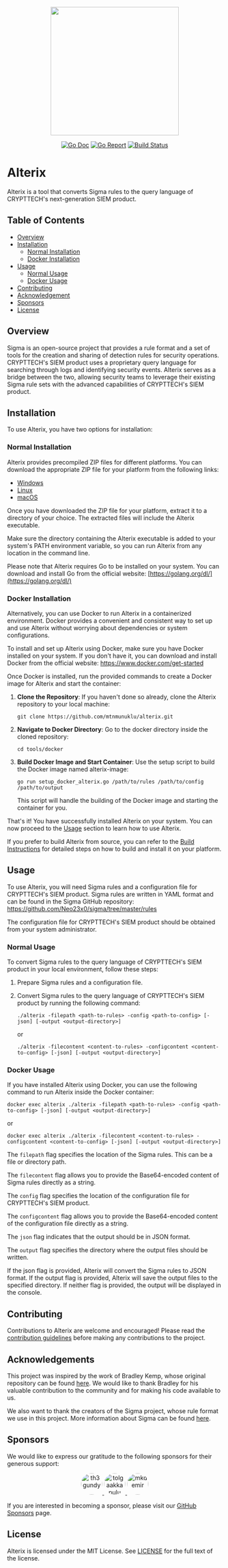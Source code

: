 <p align="center">
  <img width="300" height="300" src="images/logo.png">
</p>

<p align="center">
<a href="https://pkg.go.dev/github.com/mtnmunuklu/alterix"><img src="https://img.shields.io/badge/%F0%9F%93%9A%20godoc-pkg-informational.svg" alt="Go Doc"></a> <a href="https://goreportcard.com/report/github.com/mtnmunuklu/alterix"><img src="https://img.shields.io/badge/%F0%9F%93%9D%20goreport-A+-success.svg" alt="Go Report"></a> <a href="https://travis-ci.com/"><img src="https://img.shields.io/badge/%E2%9A%99%20build-X-success.svg" alt="Build Status"></a> 

# Alterix

Alterix is a tool that converts Sigma rules to the query language of CRYPTTECH's next-generation SIEM product.

## Table of Contents

- [Overview](#overview)
- [Installation](#installation)
  - [Normal Installation](#normal-installation)
  - [Docker Installation](#docker-installation)
- [Usage](#usage)
  - [Normal Usage](#normal-usage)
  - [Docker Usage](#docker-usage)
- [Contributing](#contributing)
- [Acknowledgement](#acknowledgement)
- [Sponsors](#sponsors)
- [License](#license)

## Overview

Sigma is an open-source project that provides a rule format and a set of tools for the creation and sharing of detection rules for security operations. CRYPTTECH's SIEM product uses a proprietary query language for searching through logs and identifying security events. Alterix serves as a bridge between the two, allowing security teams to leverage their existing Sigma rule sets with the advanced capabilities of CRYPTTECH's SIEM product.

## Installation
To use Alterix, you have two options for installation:
### Normal Installation
Alterix provides precompiled ZIP files for different platforms. You can download the appropriate ZIP file for your platform from the following links:

- [Windows](https://github.com/mtnmunuklu/alterix/releases/latest/download/alterix-windows-latest.zip)
- [Linux](https://github.com/mtnmunuklu/alterix/releases/latest/download/alterix-ubuntu-latest.zip)
- [macOS](https://github.com/mtnmunuklu/alterix/releases/latest/download/alterix-macos-latest.zip)

Once you have downloaded the ZIP file for your platform, extract it to a directory of your choice. The extracted files will include the Alterix executable.

Make sure the directory containing the Alterix executable is added to your system's PATH environment variable, so you can run Alterix from any location in the command line.

Please note that Alterix requires Go to be installed on your system. You can download and install Go from the official website: [https://golang.org/dl/](https://golang.org/dl/)

### Docker Installation

Alternatively, you can use Docker to run Alterix in a containerized environment. Docker provides a convenient and consistent way to set up and use Alterix without worrying about dependencies or system configurations.

To install and set up Alterix using Docker, make sure you have Docker installed on your system. If you don't have it, you can download and install Docker from the official website: https://www.docker.com/get-started

Once Docker is installed, run the provided commands to create a Docker image for Alterix and start the container:

1. **Clone the Repository**: If you haven't done so already, clone the Alterix repository to your local machine:

   ```shell
   git clone https://github.com/mtnmunuklu/alterix.git
   ```
2. **Navigate to Docker Directory**: Go to the docker directory inside the cloned repository:

   ```shell
   cd tools/docker
   ```
3. **Build Docker Image and Start Container**: Use the setup script to build the Docker image named alterix-image:

   ```shell
   go run setup_docker_alterix.go /path/to/rules /path/to/config /path/to/output
   ```
   
   This script will handle the building of the Docker image and starting the container for you.

That's it! You have successfully installed Alterix on your system. You can now proceed to the [Usage](#usage) section to learn how to use Alterix.

If you prefer to build Alterix from source, you can refer to the [Build Instructions](BUILD.md) for detailed steps on how to build and install it on your platform.

## Usage

To use Alterix, you will need Sigma rules and a configuration file for CRYPTTECH's SIEM product. Sigma rules are written in YAML format and can be found in the Sigma GitHub repository: https://github.com/Neo23x0/sigma/tree/master/rules

The configuration file for CRYPTTECH's SIEM product should be obtained from your system administrator.

### Normal Usage

To convert Sigma rules to the query language of CRYPTTECH's SIEM product in your local environment, follow these steps:

1. Prepare Sigma rules and a configuration file.
2. Convert Sigma rules to the query language of CRYPTTECH's SIEM product by running the following command:

    ```shell
    ./alterix -filepath <path-to-rules> -config <path-to-config> [-json] [-output <output-directory>]
    ```
    or
    ```shell
    ./alterix -filecontent <content-to-rules> -configcontent <content-to-config> [-json] [-output <output-directory>]
    ```

### Docker Usage

If you have installed Alterix using Docker, you can use the following command to run Alterix inside the Docker container:

```shell
docker exec alterix ./alterix -filepath <path-to-rules> -config <path-to-config> [-json] [-output <output-directory>]
```
or
```shell
docker exec alterix ./alterix -filecontent <content-to-rules> -configcontent <content-to-config> [-json] [-output <output-directory>]
```

The `filepath` flag specifies the location of the Sigma rules. This can be a file or directory path.

The `filecontent` flag allows you to provide the Base64-encoded content of Sigma rules directly as a string.

The `config` flag specifies the location of the configuration file for CRYPTTECH's SIEM product.

The `configcontent` flag allows you to provide the Base64-encoded content of the configuration file directly as a string.

The `json` flag indicates that the output should be in JSON format.

The `output` flag specifies the directory where the output files should be written.

If the json flag is provided, Alterix will convert the Sigma rules to JSON format. If the output flag is provided, Alterix will save the output files to the specified directory. If neither flag is provided, the output will be displayed in the console.



## Contributing

Contributions to Alterix are welcome and encouraged! Please read the [contribution guidelines](CONTRIBUTING.md) before making any contributions to the project.

## Acknowledgements

This project was inspired by the work of Bradley Kemp, whose original repository can be found [here](https://github.com/bradleyjkemp/sigma-go). We would like to thank Bradley for his valuable contribution to the community and for making his code available to us.

We also want to thank the creators of the Sigma project, whose rule format we use in this project. More information about Sigma can be found [here](https://github.com/Neo23x0/sigma).

## Sponsors

We would like to express our gratitude to the following sponsors for their generous support:

<div align="center">
  <a href="https://github.com/th3gundy">
    <img src="https://github.com/th3gundy.png" alt="th3gundy" width="50" height="50" style="border-radius: 50%">
  </a>
  <a href="https://github.com/tolgaakkapulu">
    <img src="https://github.com/tolgaakkapulu.png" alt="tolgaakkapulu" width="50" height="50" style="border-radius: 50%">
  </a>
  <a href="https://github.com/mkdemir">
    <img src="https://github.com/mkdemir.png" alt="mkdemir" width="50" height="50" style="border-radius: 50%">
  </a>
  <!-- Diğer sponsorlar -->
</div>


If you are interested in becoming a sponsor, please visit our [GitHub Sponsors](https://github.com/sponsors/mtnmunuklu) page.

## License

Alterix is licensed under the MIT License. See [LICENSE](LICENSE) for the full text of the license.
